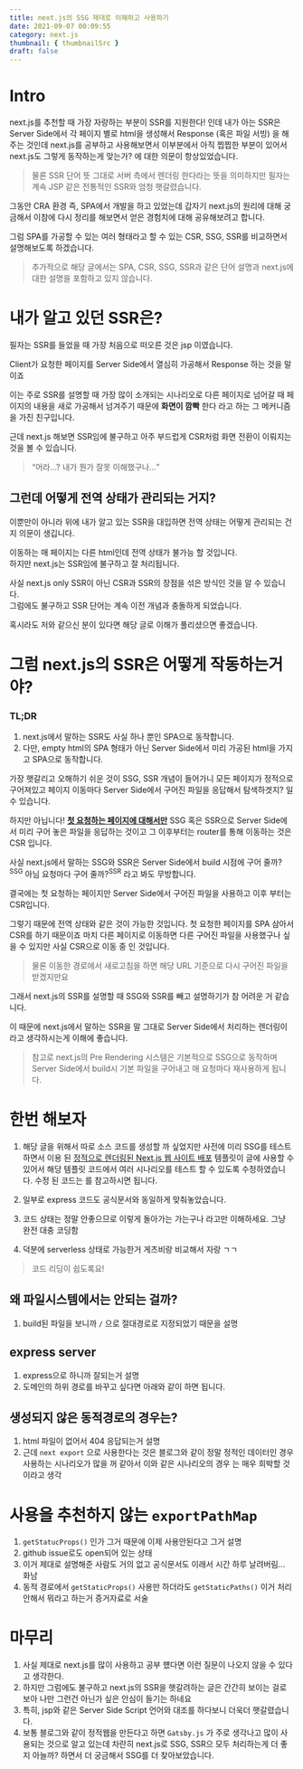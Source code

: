 ```yaml
---
title: next.js의 SSG 제대로 이해하고 사용하기
date: 2021-09-07 00:09:55
category: next.js
thumbnail: { thumbnailSrc }
draft: false
---
```


# Intro

next.js를 추천할 때 가장 자랑하는 부분이 SSR를 지원한다! 인데 내가 아는 SSR은 Server Side에서 각 페이지 별로 html을 생성해서 Response (혹은 파일 서빙) 을 해주는 것인데 next.js를 공부하고 사용해보면서 이부분에서 아직 찝찝한 부분이 있어서 next.js도 그렇게 동작하는게 맞는가? 에 대한 의문이 항상있었습니다.

> 물론 SSR 단어 뜻 그대로 서버 측에서 렌더링 한다라는 뜻을 의미하지만 필자는 계속 JSP 같은 전통적인 SSR와 엄청 햇갈렸습니다.

그동안 CRA 환경 즉, SPA에서 개발을 하고 있었는데 갑자기 next.js의 원리에 대해 궁금해서 이참에 다시 정리를 해보면서 얻은 경험치에 대해 공유해보려고 합니다.

그럼 SPA를 가공할 수 있는 여러 형태라고 할 수 있는 CSR, SSG, SSR를 비교하면서 설명해보도록 하겠습니다.

> 추가적으로 해당 글에서는 SPA, CSR, SSG, SSR과 같은 단어 설명과 next.js에 대한 설명을 포함하고 있지 않습니다.

# 내가 알고 있던 SSR은?

필자는 SSR를 들었을 때 가장 처음으로 떠오른 것은 jsp 이였습니다.

Client가 요청한 페이지를 Server Side에서 열심히 가공해서 Response 하는 것을 말이죠

이는 주로 SSR를 설명할 때 가장 많이 소개되는 시나리오로 다른 페이지로 넘어갈 때 페이지의 내용을 새로 가공해서 넘겨주기 때문에 **화면이 깜빡** 한다 라고 하는 그 메커니즘을 가진 친구입니다.

근데 next.js 해보면 SSR임에 불구하고 아주 부드럽게 CSR처럼 화면 전환이 이뤄지는 것을 볼 수 있습니다.

> <q>어라...? 내가 뭔가 잘못 이해했구나...</q>

## 그런데 어떻게 전역 상태가 관리되는 거지?

이뿐만이 아니라 위에 내가 알고 있는 SSR을 대입하면 전역 상태는 어떻게 관리되는 건지 의문이 생깁니다.

이동하는 매 페이지는 다른 html인데 전역 상태가 불가능 할 것입니다.  
하지만 next.js는 SSR임에 불구하고 잘 처리됩니다.

사실 next.js only SSR이 아닌 CSR과 SSR의 장점을 섞은 방식인 것을 알 수 있습니다.  
그럼에도 불구하고 SSR 단어는 계속 이전 개념과 충돌하게 되었습니다.

혹시라도 저와 같으신 분이 있다면 해당 글로 이해가 풀리셨으면 좋겠습니다.

# 그럼 next.js의 SSR은 어떻게 작동하는거야?

<!-- 일부로 ### 입니다 ##으로 하니까 글씨가 너무 크게 나와서 별로입니다ㅠㅠ -->

### TL;DR

1. next.js에서 말하는 SSR도 사실 하나 뿐인 SPA으로 동작합니다.
1. 다만, empty html의 SPA 형태가 아닌 Server Side에서 미리 가공된 html을 가지고 SPA으로 동작합니다.

가장 햇갈리고 오해하기 쉬운 것이 SSG, SSR 개념이 들어가니 모든 페이지가 정적으로 구어져있고 페이지 이동마다 Server Side에서 구어진 파일을 응답해서 탐색하겟지? 일 수 있습니다.

하지만 아닙니다! <ins>**첫 요청하는 페이지에 대해서만**</ins> SSG 혹은 SSR으로 Server Side에서 미리 구어 놓은 파일을 응답하는 것이고 그 이후부터는 router를 통해 이동하는 것은 CSR 입니다.

사실 next.js에서 말하는 SSG와 SSR은 Server Side에서 build 시점에 구어 줄까?<sup>SSG</sup> 아님 요청마다 구어 줄까?<sup>SSR</sup> 라고 봐도 무방합니다.

결국에는 첫 요청하는 페이지만 Server Side에서 구어진 파일을 사용하고 이후 부터는 CSR입니다.

그렇기 때문에 전역 상태와 같은 것이 가능한 것입니다. 첫 요청한 페이지를 SPA 삼아서 CSR를 하기 때문이죠 마치 다른 페이지로 이동하면 다른 구어진 파일을 사용했구나 싶을 수 있지만 사실 CSR으로 이동 중 인 것입니다.

> 물론 이동한 경로에서 새로고침을 하면 해당 URL 기준으로 다시 구어진 파일을 받겠지만요

그래서 next.js의 SSR를 설명할 때 SSG와 SSR를 빼고 설명하기가 참 어려운 거 같습니다.

이 때문에 next.js에서 말하는 SSR을 말 그대로 Server Side에서 처리하는 렌더링이라고 생각하시는게 이해에 좋습니다.

> 참고로 next.js의 Pre Rendering 시스템은 기본적으로 SSG으로 동작하며 Server Side에서 build시 기본 파일을 구어내고 매 요청마다 재사용하게 됩니다.

# 한번 해보자

1. 해당 글을 위해서 따로 소스 코드를 생성할 까 싶었지만 사전에 미리 SSG를 테스트 하면서 이용 된 [정적으로 렌더링된 Next.js 웹 사이트 배포](https://docs.microsoft.com/ko-kr/azure/static-web-apps/deploy-nextjs) 템플릿이 글에 사용할 수 있어서 해당 템플릿 코드에서 여러 시나리오를 테스트 할 수 있도록 수정하였습니다. 수정 된 코드는 []() 를 참고하시면 됩니다.
1. 일부로 express 코드도 공식문서와 동일하게 맞춰놓았습니다.
1. 코드 상태는 정말 안좋으므로 이렇게 돌아가는 가는구나 라고만 이해하세요. 그냥 완전 대충 코딩함

1. 덕분에 serverless 상태로 가능한거 게츠비랑 비교해서 자랑 ㄱㄱ

> 코드 리딩이 쉽도록요!

## 왜 파일시스템에서는 안되는 걸까?

1. build된 파일을 보니까 `/` 으로 절대경로로 지정되었기 때문을 설명

## express server

1. express으로 하니까 잘되는거 설명
1. 도메인의 하위 경로를 바꾸고 싶다면 아래와 같이 하면 됩니다.

## 생성되지 않은 동적경로의 경우는?

1. html 파일이 없어서 404 응답되는거 설명
1. 근데 `next export` 으로 사용한다는 것은 블로그와 같이 정말 정적인 데이터인 경우 사용하는 시나리오가 많을 꺼 같아서 이와 같은 시나리오의 경우 는 매우 희박할 것이라고 생각

# 사용을 추천하지 않는 `exportPathMap`

1. `getStatucProps()` 인가 그거 때문에 이제 사용안된다고 그거 설명
1. github issue로도 open되어 있는 상태
1. 이거 제대로 설명해준 사람도 거의 없고 공식문서도 이래서 시간 하루 날려버림... 화남
1. 동적 경로에서 `getStaticProps()` 사용만 하더라도 `getStaticPaths()` 이거 처리 안해서 뭐라고 하는거 증거자료로 서술

# 마무리

1. 사실 제대로 next.js를 많이 사용하고 공부 헀다면 이런 질문이 나오지 않을 수 있다고 생각한다.
1. 하지만 그럼에도 불구하고 next.js의 SSR을 햇갈려하는 글은 간간히 보이는 걸로 보아 나만 그런건 아닌가 싶은 안심이 들기는 하네요
1. 특히, jsp와 같은 Server Side Script 언어와 대조를 하다보니 더욱더 햇갈렸습니다.
1. 보통 블로그와 같이 정적웹을 만든다고 하면 `Gatsby.js` 가 주로 생각나고 많이 사용되는 것으로 알고 있는데 차란히 next.js로 SSG, SSR으 모두 처리하는게 더 좋지 아늘까? 하면서 더 궁금해서 SSG를 더 찾아보았습니다.

